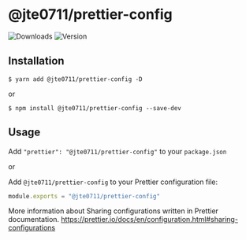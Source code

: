 # @jte0711/prettier-config
![Downloads](https://img.shields.io/npm/dt/@jte0711/prettier-config?label=Downloads)
![Version](https://img.shields.io/npm/v/@jte0711/prettier-config?label=Version)
## Installation

```
$ yarn add @jte0711/prettier-config -D
```
or
```
$ npm install @jte0711/prettier-config --save-dev
```

## Usage

Add `"prettier": "@jte0711/prettier-config"` to your `package.json`

or

Add `@jte0711/prettier-config` to your Prettier configuration file:

```javascript
module.exports = "@jte0711/prettier-config"
```

More information about Sharing configurations written in Prettier documentation.
https://prettier.io/docs/en/configuration.html#sharing-configurations
